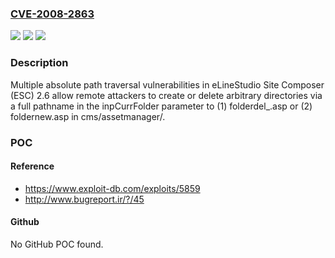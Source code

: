 ### [CVE-2008-2863](https://cve.mitre.org/cgi-bin/cvename.cgi?name=CVE-2008-2863)
![](https://img.shields.io/static/v1?label=Product&message=n%2Fa&color=blue)
![](https://img.shields.io/static/v1?label=Version&message=n%2Fa&color=blue)
![](https://img.shields.io/static/v1?label=Vulnerability&message=n%2Fa&color=brighgreen)

### Description

Multiple absolute path traversal vulnerabilities in eLineStudio Site Composer (ESC) 2.6 allow remote attackers to create or delete arbitrary directories via a full pathname in the inpCurrFolder parameter to (1) folderdel_.asp or (2) foldernew.asp in cms/assetmanager/.

### POC

#### Reference
- https://www.exploit-db.com/exploits/5859
- http://www.bugreport.ir/?/45

#### Github
No GitHub POC found.

